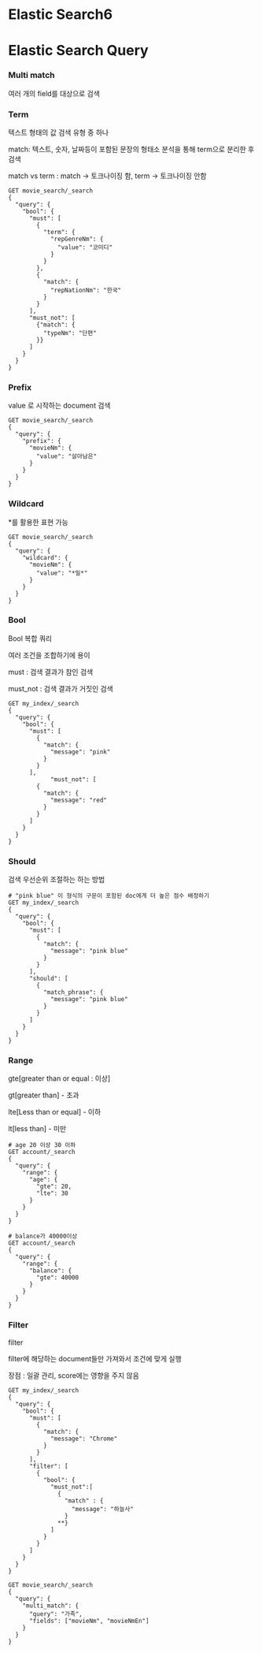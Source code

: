 # Elastic Search6

# Elastic Search Query

### Multi match

여러 개의 field를 대상으로 검색

### Term

텍스트 형태의 값 검색 유형 중 하나

match: 텍스트, 숫자, 날짜등이 포함된 문장의 형태소 분석을 통해 term으로 분리한 후 검색

match vs term : match -> 토크나이징 함, term -> 토크나이징 안함

```
GET movie_search/_search
{
  "query": {
    "bool": {
      "must": [
        {
          "term": {
            "repGenreNm": {
              "value": "코미디"
            }
          }
        },
        {
          "match": {
            "repNationNm": "한국"
          }
        }
      ],
      "must_not": [
        {"match": {
          "typeNm": "단편"
        }}
      ]
    }
  }
}
```

### Prefix

value 로 시작하는 document 검색

```
GET movie_search/_search
{
  "query": {
    "prefix": {
      "movieNm": {
        "value": "살아남은"
      }
    }
  }
}
```

### Wildcard

*를 활용한 표현 가능

```
GET movie_search/_search
{
  "query": {
    "wildcard": {
      "movieNm": {
        "value": "*밀*"
      }
    }
  }
}
```

### Bool

Bool 복합 쿼리 

여러 조건을 조합하기에 용이

must : 검색 결과가 참인 검색

must_not : 검색 결과가 거짓인 검색

```
GET my_index/_search
{
  "query": {
    "bool": {
      "must": [
        {
          "match": {
            "message": "pink"
          }
        }
      ],
			"must_not": [
        {
          "match": {
            "message": "red"
          }
        }
      ]
    }
  }
}
```

### Should

검색 우선순위 조절하는 하는 방법

```
# "pink blue" 이 형식의 구문이 포함된 doc에게 더 높은 점수 배정하기
GET my_index/_search
{
  "query": {
    "bool": {
      "must": [
        {
          "match": {
            "message": "pink blue"
          }
        }
      ],
      "should": [
        {
          "match_phrase": {
            "message": "pink blue"
          }
        }
      ]
    }
  }
}

```

### Range

gte[greater than or equal : 이상]

gt[greater than] - 초과

lte[Less than or equal] - 이하

lt[less than] - 미만

```
# age 20 이상 30 이하
GET account/_search
{
  "query": {
    "range": {
      "age": {
        "gte": 20,
        "lte": 30
      }
    }
  }
}

# balance가 40000이상
GET account/_search
{
  "query": {
    "range": {
      "balance": {
        "gte": 40000
      }
    }
  }
}
```

### Filter

filter

filter에 해당하는 document들만 가져와서 조건에 맞게 실행

장점 : 일괄 관리, score에는 영향을 주지 않음 

```
GET my_index/_search
{
  "query": {
    "bool": {
      "must": [
        {
          "match": {
            "message": "Chrome"
          }
        }
      ],
      "filter": [
        {
          "bool": {
            "must_not":[
              {
                "match" : {
                  "message": "하늘사"
                }
              **}
            ]
          }
        }
      ]
    }
  }
}
```

```
GET movie_search/_search
{
  "query": {
    "multi_match": {
      "query": "가족",
      "fields": ["movieNm", "movieNmEn"]
    }
  }
}
```